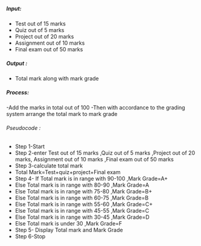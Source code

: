 ##### Input:
-  Test out of 15 marks 
-  Quiz out of 5 marks 
-  Project out of 20 marks 
-  Assignment out of 10 marks 
-  Final exam out of 50 marks 

##### Output :
-  Total mark along with mark grade 

##### Process:
-Add the marks in total out of 100
-Then with accordance to the grading system arrange the total mark to mark grade 

###### Pseudocode :
-  Step 1-Start
-  Step 2-enter Test out of 15 marks ,Quiz out of 5 marks ,Project out of 20 marks, Assignment out of 10 marks ,Final exam out of 50 marks
-  Step 3-calculate total mark
-  Total Mark=Test+quiz+project+Final exam 
-  Step 4- If Total mark is in range with 90-100 ,Mark Grade=A+ 
-  Else Total mark is in range with 80-90 ,Mark Grade=A
-  Else Total mark is in range with 75-80 ,Mark Grade=B+
-  Else Total mark is in range with 60-75 ,Mark Grade=B
-  Else Total mark is in range with 55-60 ,Mark Grade=C+
-  Else Total mark is in range with 45-55 ,Mark Grade=C
-  Else Total mark is in range with 30-45 ,Mark Grade=D
-  Else Total mark is under 30 ,Mark Grade=F
-  Step 5- Display Total mark and Mark Grade 
-  Step 6-Stop
